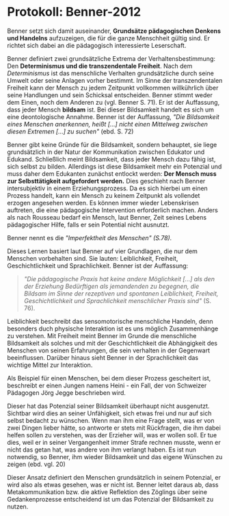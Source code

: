 # Protokoll: Benner-2012

Benner setzt sich damit auseinander, **Grundsätze pädagogischen Denkens und Handelns** aufzuzeigen, die für die ganze Menschheit gültig sind.
Er richtet sich dabei an die pädagogisch interessierte Leserschaft.

Benner definiert zwei grundsätzliche Extrema der Verhaltensbestimmung: Den **Determinismus und die transzendentale Freiheit**.
Nach dem *Determinismus* ist das menschliche Verhalten grundsätzliche durch seine Umwelt oder seine Anlagen vorher bestimmt.
Im Sinne der transzendentalen Freiheit kann der Mensch zu jedem Zeitpunkt vollkommen willkührlich über seine Handlungen und sein Schicksal entscheiden.
Benner stimmt weder dem Einen, noch dem Anderen zu (vgl. Benner S. 71).
Er ist der Auffassung, dass jeder Mensch **bildsam** ist.
Bei dieser Bildsamkeit handelt es sich um eine deontologische Annahme.
Benner  ist der Auffassung, *"Die Bildsamkeit eines Menschen anerkennen, heißt [...] nicht einen Mittelweg zwischen diesen Extremen [...] zu suchen"* (ebd. S. 72)

Benner gibt keine Gründe für die Bildsamkeit, sondern behauptet, sie liege grundsätzlich in der Natur der Kommunikation zwischen Edukator und Edukand.
Schließlich meint Bildsamkeit, dass jeder Mensch dazu fähig ist, sich selbst zu bilden.
Allerdings ist diese Bildsamkeit mehr ein Potenzial und muss daher dem Edukanten zunächst entlockt werden: **Der Mensch muss zur Selbsttätigkeit aufgefordert werden.**
Dies geschieht nach Benner intersubjektiv in einem Erziehungsprozess.
Da es sich hierbei um einen Prozess handelt, kann ein Mensch zu keinem Zeitpunkt als vollendet erzogen angesehen werden.
Es können immer wieder Lebenskrisen auftreten, die eine pädagogische Intervention erforderlich machen.
Anders als nach Rousseau bedarf ein Mensch, laut Benner, Zeit seines Lebens pädagogischer Hilfe, falls er sein Potential nicht ausnutzt.
<!-- FIXME: Z. 20 würde ich rausnehmen, da es bei Benner nicht um Potentialausschöpfen im Sinne von Self-Improvement oder Outputorientierung geht, sondern um *notwendige* Hilfe zur Lebensbewältigung.
Hier bitte noch ein Zitat suchen, vgl. S. 91 -->
Benner nennt es die *"Imperfektheit des Menschen" (S.78).*
<!-- TODO: Hier auch nochmal nachlesen S. 91, 2. Abschnitt !!!!! -->

Dieses Lernen basiert laut Benner auf vier Grundlagen, die nur dem Menschen  vorbehalten sind.
Sie lauten: Leiblichkeit, Freiheit, Geschichtlichkeit und Sprachlichkeit.
Benner ist der Auffassung:
>*"Die pädagogische Praxis hat keine andere Möglichkeit [...] als den der Erziehung Bedürftigen als jemandenden zu begegnen, die Bildsam im Sinne der rezeptiven und spontanen Leiblichkeit, Freiheit, Geschichtlichkeit und Sprachlichkeit menschlicher Praxis sind"* (S. 76).

Leiblichkeit beschreibt das sensomotorische menschliche Handeln, denn besonders duch physische Interaktion ist es uns möglich Zusammenhänge zu verstehen.
Mit Freiheit meint Benner im Grunde die menschliche Bildsamkeit als solches und mit der Geschichtlichkeit die Abhängigkeit des Menschen von seinen Erfahrungen, die sein verhalten in der Gegenwart beeinflussen.
Darüber hinaus sieht Benner in der Sprachlichkeit das wichtige Mittel zur Interaktion.

Als Beispiel für einen Menschen, bei dem dieser Prozess gescheitert ist, beschreibt er einen Jungen namens Heini - ein Fall, der von Schweizer Pädagogen Jörg Jegge beschrieben wird.
<!-- TODO: Literaturangabe, ist im Benner-Text glaube ich zu finden -->
Dieser hat das Potenzial seiner Bildsamkeit überhaupt nicht ausgenutzt.
Sichtbar wird dies an seiner Unfähigkeit, sich etwas frei und nur auf sich selbst bedacht zu wünschen.
Wenn man ihm eine Frage stellt, was er von zwei Dingen lieber hätte, so antworte er stets mit Rückfragen, die ihm dabei helfen sollen zu verstehen, was der Erzieher will, was er wollen soll.
Er tue dies, weil er in seiner Vergangenheit immer Strafe rechnen musste, wenn er nicht das getan hat, was andere von ihm verlangt haben.
Es ist nun notwendig, so Benner, ihm wieder Bildsamkeit und das eigene Wünschen zu zeigen (ebd. vgl. 20)

Dieser Ansatz definiert den Menschen grundsätzlich in seinem Potenzial, er wird also als etwas gesehen, was er nicht ist.
Benner leitet daraus ab, dass Metakommunikation bzw. die aktive Reflektion des Zöglings über seine Gedankenprozesse entscheidend ist um das Potenzial der Bildsamkeit zu nutzen.

